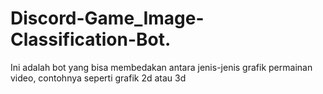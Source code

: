 # Discord-Game_Image-Classification-Bot.
Ini adalah bot yang bisa membedakan antara jenis-jenis grafik permainan video, contohnya seperti grafik 2d atau 3d
